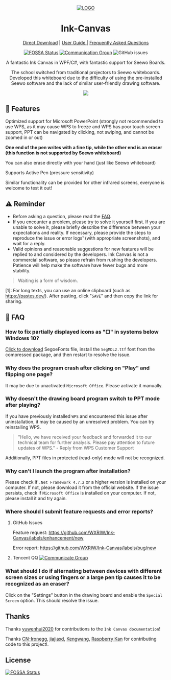 <div align="center">

[![LOGO](Ink%20Canvas/Resources/InkCanvas.png?raw=true "LOGO")](# "LOGO")

# Ink-Canvas
[Direct Download](https://github.com/WXRIW/Ink-Canvas/releases/latest "Latest Releases") | [User Guide ](https://github.com/WXRIW/Ink-Canvas/blob/master/Manual.md "Instructions and Guide") | [Frequently Asked Questions ](https://github.com/WXRIW/Ink-Canvas#FAQ "FAQ")
  
[![FOSSA Status](https://app.fossa.com/api/projects/git%2Bgithub.com%2FWXRIW%2FInk-Canvas.svg?type=shield)](https://app.fossa.com/projects/git%2Bgithub.com%2FWXRIW%2FInk-Canvas?ref=badge_shield) [![Communication Group](https://img.shields.io/badge/-%E4%BA%A4%E6%B5%81%E7%BE%A4%20891915376-blue?style=flat&logo=TencentQQ)](https://jq.qq.com/?_wv=1027&k=NvlM1Rgg)  ![GitHub issues](https://img.shields.io/github/issues/WXRIW/Ink-Canvas?logo=github)


  
A fantastic Ink Canvas in WPF/C#, with fantastic support for Seewo Boards.


The school switched from traditional projectors to Seewo whiteboards. Developed this whiteboard due to the difficulty of using the pre-installed Seewo software and the lack of similar user-friendly drawing software. 

  [<img src="https://get.microsoft.com/images/en-US%20dark.svg" style="width: 200px,"/>](https://www.microsoft.com/store/apps/9NXJFDD97XJ3?cid=ghreadme)
</div>

## 🔧 Features
 Optimized support for Microsoft PowerPoint (strongly not recommended to use WPS, as it may cause WPS to freeze and WPS has poor touch screen support, PPT can be navigated by clicking, not swiping, and cannot be zoomed in or out)

 **One end of the pen writes with a fine tip, while the other end is an eraser (this function is not supported by Seewo whiteboard)**

You can also erase directly with your hand (just like Seewo whiteboard) 

Supports Active Pen (pressure sensitivity) 

Similar functionality can be provided for other infrared screens, everyone is welcome to test it out!

## ⚠️ Reminder
- Before asking a question, please read the [FAQ](https://github.com/WXRIW/Ink-Canvas#FAQ "FAQ").
- If you encounter a problem, please try to solve it yourself first. If you are unable to solve it, please briefly describe the difference between your expectations and reality. If necessary, please provide the steps to reproduce the issue or error logs¹ (with appropriate screenshots), and wait for a reply.
- Valid opinions and reasonable suggestions for new features will be replied to and considered by the developers. Ink Canvas is not a commercial software, so please refrain from rushing the developers. Patience will help make the software have fewer bugs and more stability.

> Waiting is a form of wisdom.

[1]: For long texts, you can use an online clipboard (such as https://pastes.dev/). After pasting, click "`SAVE`" and then copy the link for sharing.

## 📗 FAQ
### How to fix partially displayed icons as "□" in systems below Windows 10?
[Click to download](https://aka.ms/SegoeFonts "SegoeFonts") SegoeFonts file, install the `SegMDL2.ttf` font from the compressed package, and then restart to resolve the issue.

### Why does the program crash after clicking on "Play" and flipping one page?
It may be due to unactivated `Microsoft Office`. Please activate it manually.

### Why doesn't the drawing board program switch to PPT mode after playing?
If you have previously installed `WPS` and encountered this issue after uninstallation, it may be caused by an unresolved problem. You can try reinstalling WPS.
> "Hello, we have received your feedback and forwarded it to our technical team for further analysis. Please pay attention to future updates of WPS." - Reply from WPS Customer Support

Additionally, PPT files in protected (read-only) mode will not be recognized.

### Why can't I launch the program after installation?
Please check if `.Net Framework 4.7.2` or a higher version is installed on your computer. If not, please download it from the official website.
If the issue persists, check if `Microsoft Office` is installed on your computer. If not, please install it and try again.

### Where should I submit feature requests and error reports?

1. GitHub Issues

    Feature request: https://github.com/WXRIW/Ink-Canvas/labels/enhancement/new 

    Error report: https://github.com/WXRIW/Ink-Canvas/labels/bug/new

2. Tencent QQ
    [![Communicate Group](https://img.shields.io/badge/-%E4%BA%A4%E6%B5%81%E7%BE%A4%20891915376-blue?style=flat&logo=TencentQQ)](https://jq.qq.com/?_wv=1027&k=NvlM1Rgg) 

### What should I do if alternating between devices with different screen sizes or using fingers or a large pen tip causes it to be recognized as an eraser?
Click on the "Settings" button in the drawing board and enable the `Special Screen` option. This should resolve the issue.


## Thanks
Thanks [yuwenhui2020](https://github.com/yuwenhui2020) for contributions to the `Ink Canvas documentation`!

Thanks [CN-Ironegg](https://github.com/CN-Ironegg), [jiajiaxd](https://github.com/jiajiaxd), [Kengwang](https://github.com/kengwang), [Raspberry Kan](https://github.com/Raspberry-Monster) for contributing code to this project!.

## License
[![FOSSA Status](https://app.fossa.com/api/projects/git%2Bgithub.com%2FWXRIW%2FInk-Canvas.svg?type=large)](https://app.fossa.com/projects/git%2Bgithub.com%2FWXRIW%2FInk-Canvas?ref=badge_large)

